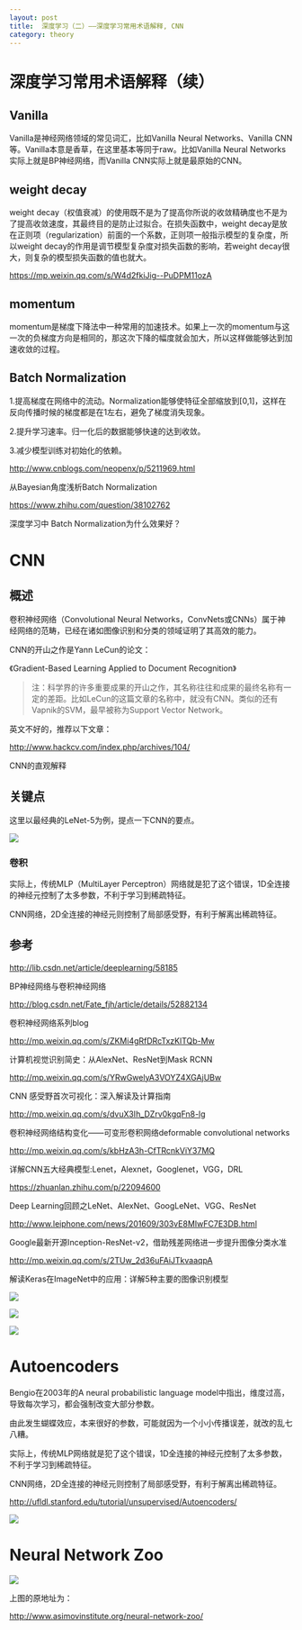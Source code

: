 ```yaml
---
layout: post
title:  深度学习（二）——深度学习常用术语解释, CNN
category: theory 
---
```


# 深度学习常用术语解释（续）

## Vanilla

Vanilla是神经网络领域的常见词汇，比如Vanilla Neural Networks、Vanilla CNN等。Vanilla本意是香草，在这里基本等同于raw。比如Vanilla Neural Networks实际上就是BP神经网络，而Vanilla CNN实际上就是最原始的CNN。

## weight decay

weight decay（权值衰减）的使用既不是为了提高你所说的收敛精确度也不是为了提高收敛速度，其最终目的是防止过拟合。在损失函数中，weight decay是放在正则项（regularization）前面的一个系数，正则项一般指示模型的复杂度，所以weight decay的作用是调节模型复杂度对损失函数的影响，若weight decay很大，则复杂的模型损失函数的值也就大。

https://mp.weixin.qq.com/s/W4d2fkiJig--PuDPM11ozA

## momentum

momentum是梯度下降法中一种常用的加速技术。如果上一次的momentum与这一次的负梯度方向是相同的，那这次下降的幅度就会加大，所以这样做能够达到加速收敛的过程。

## Batch Normalization

1.提高梯度在网络中的流动。Normalization能够使特征全部缩放到[0,1]，这样在反向传播时候的梯度都是在1左右，避免了梯度消失现象。

2.提升学习速率。归一化后的数据能够快速的达到收敛。

3.减少模型训练对初始化的依赖。

http://www.cnblogs.com/neopenx/p/5211969.html

从Bayesian角度浅析Batch Normalization

https://www.zhihu.com/question/38102762

深度学习中 Batch Normalization为什么效果好？

# CNN

## 概述

卷积神经网络（Convolutional Neural Networks，ConvNets或CNNs）属于神经网络的范畴，已经在诸如图像识别和分类的领域证明了其高效的能力。

CNN的开山之作是Yann LeCun的论文：

《Gradient-Based Learning Applied to Document Recognition》

>注：科学界的许多重要成果的开山之作，其名称往往和成果的最终名称有一定的差距。比如LeCun的这篇文章的名称中，就没有CNN。类似的还有Vapnik的SVM，最早被称为Support Vector Network。

英文不好的，推荐以下文章：

http://www.hackcv.com/index.php/archives/104/

CNN的直观解释

## 关键点

这里以最经典的LeNet-5为例，提点一下CNN的要点。

![](/images/article/LeNet_5.jpg)

### 卷积



实际上，传统MLP（MultiLayer Perceptron）网络就是犯了这个错误，1D全连接的神经元控制了太多参数，不利于学习到稀疏特征。

CNN网络，2D全连接的神经元则控制了局部感受野，有利于解离出稀疏特征。

## 参考

http://lib.csdn.net/article/deeplearning/58185

BP神经网络与卷积神经网络

http://blog.csdn.net/Fate_fjh/article/details/52882134

卷积神经网络系列blog

http://mp.weixin.qq.com/s/ZKMi4gRfDRcTxzKlTQb-Mw

计算机视觉识别简史：从AlexNet、ResNet到Mask RCNN

http://mp.weixin.qq.com/s/YRwGwelyA3VOYZ4XGAjUBw

CNN 感受野首次可视化：深入解读及计算指南

http://mp.weixin.qq.com/s/dvuX3Ih_DZrv0kgqFn8-lg

卷积神经网络结构变化——可变形卷积网络deformable convolutional networks

http://mp.weixin.qq.com/s/kbHzA3h-CfTRcnkViY37MQ

详解CNN五大经典模型:Lenet，Alexnet，Googlenet，VGG，DRL

https://zhuanlan.zhihu.com/p/22094600

Deep Learning回顾之LeNet、AlexNet、GoogLeNet、VGG、ResNet

http://www.leiphone.com/news/201609/303vE8MIwFC7E3DB.html

Google最新开源Inception-ResNet-v2，借助残差网络进一步提升图像分类水准

http://mp.weixin.qq.com/s/2TUw_2d36uFAiJTkvaaqpA

解读Keras在ImageNet中的应用：详解5种主要的图像识别模型

![](/images/article/reinforcement_learning.png)

![](/images/article/CNN_1.jpg)

![](/images/article/CNN_2.jpg)

# Autoencoders

Bengio在2003年的A neural probabilistic language model中指出，维度过高，导致每次学习，都会强制改变大部分参数。

由此发生蝴蝶效应，本来很好的参数，可能就因为一个小小传播误差，就改的乱七八糟。

实际上，传统MLP网络就是犯了这个错误，1D全连接的神经元控制了太多参数，不利于学习到稀疏特征。

CNN网络，2D全连接的神经元则控制了局部感受野，有利于解离出稀疏特征。

http://ufldl.stanford.edu/tutorial/unsupervised/Autoencoders/

![](/images/article/Autoencoder.png)

# Neural Network Zoo

![](/images/article/Neural_Networks.png)

上图的原地址为：

http://www.asimovinstitute.org/neural-network-zoo/

